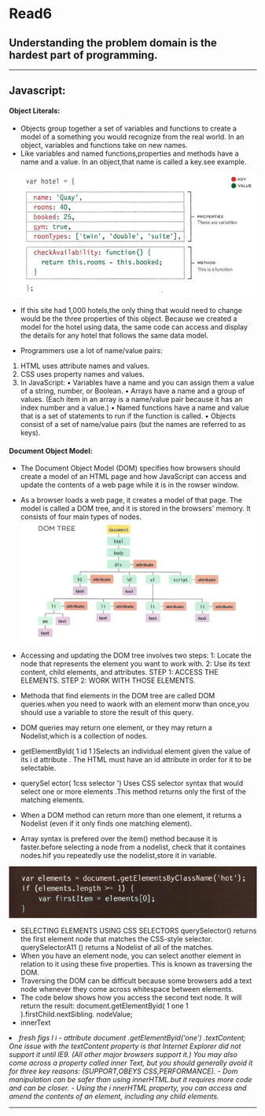 # Read6

## Understanding the problem domain is the hardest part of programming.


<hr />

## Javascript:
#### Object Literals:
- Objects group together a set of variables and functions to create a model of a something you would recognize from the real world. In an  object, variables and functions take on new names.
- Like variables and named functions,properties and methods have a name and a value. In an object,that name is called a key.see example.

 ![object](img/hotel.png)

- If this site had 1,000 hotels,the only thing that would need to change would be the three properties of this object. Because we created a model for the hotel using data, the same code can access and display the details for any hotel that follows the same data model.


* Programmers use a lot of name/value pairs:
1. HTML uses attribute names and values.
2. CSS uses property names and values.
3. In JavaScript:
• Variables have a name and you can assign them a value of a string, number, or Boolean.
• Arrays have a name and a group of values. (Each item in an array is a name/value pair because it has an index number and a value.)
• Named functions have a name and value that is a set of statements to run if the function is called.
• Objects consist of a set of name/value pairs (but the names are referred to as keys).

#### Document Object Model:
- The Document Object Model (DOM) specifies how browsers should create a model of an HTML page and how JavaScript can access and update the contents of a web page while it is in the rowser window.
- As a browser loads a web page, it creates a model of that page. The model is called a DOM tree, and it is stored in the browsers' memory. It consists of four main types of nodes.
![domtree](img/dom.png)

- Accessing and updating the DOM tree involves two steps:
1: Locate the node that represents the element you want to work with.
2: Use its text content, child elements, and attributes.
STEP 1: ACCESS THE ELEMENTS.
STEP 2: WORK WITH THOSE ELEMENTS.
- Methoda that find elements in the DOM tree are called DOM queries.when you need to waork with an element morw than once,you should use a variable to store the result of this query.
- DOM queries may return one element, or they may return a Nodelist,which is a collection of nodes.
- getElementByld( 1 id 1 )Selects an individual element given the value of its i d attribute .
The HTML must have an id attribute in order for it to be selectable.
- querySel ector( 1css selector ') Uses CSS selector syntax that would select one or more elements .This method returns only the first of the matching elements.
- When a DOM method can return more than one element, it returns a Nodelist (even if it only finds one matching element).
- Array syntax is prefered over the item() method because it is faster.before selecting a node from a nodelist, check that it containes nodes.hif you repeatedly use the nodelist,store it in variable.

![array](img/array.png)
- SELECTING ELEMENTS USING CSS SELECTORS querySelector() returns the first element node that matches the CSS-style selector. querySelectorA11 () returns a Nodelist of all of the matches.
- When you have an element node, you can select another element in relation to it using these five properties. This is known as traversing the DOM.
- Traversing the DOM can be difficult because some browsers add a text node whenever they come across whitespace between elements.
- The code below shows how you access the second text node. It will return the result:
document.getElementByid( 1 one 1 ).firstChild.nextSibling. nodeValue;
- innerText
<li id="one"><em>fresh</ em> figs</ l i>
l i - attribute
document .getElementByid('one') .textContent;
One issue with the textContent property is that Internet Explorer did
not support it until IE9. (All other major browsers support it.)
You may also come across a property called inner Text, but you should generally avoid it for three key reasons: (SUPPORT,OBEYS CSS,PERFORMANCE).
- Dom manipulation can be safer than using innerHTML.but it requires more code and can be closer.
- Using the i nnerHTML property, you can access
and amend the contents of an element,
including any child elements. 
<hr />
